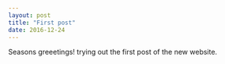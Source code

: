 ```yaml
---
layout: post
title: "First post"
date: 2016-12-24
---
```

Seasons greeetings!  trying out the first post of the new website.
